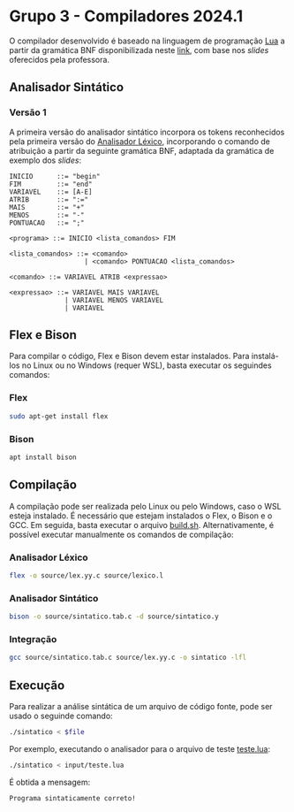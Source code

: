 # Grupo 3 - Compiladores 2024.1

O compilador desenvolvido é baseado na linguagem de programação [Lua](https://www.lua.org/manual/5.1/manual.html) a partir da gramática BNF disponibilizada neste [link](https://parrot.github.io/parrot-docs0/0.4.7/html/languages/lua/doc/lua51.bnf.html), com base nos *slides* oferecidos pela professora.

## Analisador Sintático

### Versão 1

A primeira versão do analisador sintático incorpora os tokens reconhecidos pela primeira versão do [Analisador Léxico](source/lexico.l), incorporando o comando de atribuição a partir da seguinte gramática BNF, adaptada da gramática de exemplo dos *slides*:

```bnf
INICIO      ::= "begin"
FIM         ::= "end"
VARIAVEL    ::= [A-E]
ATRIB       ::= ":="
MAIS        ::= "+"
MENOS       ::= "-"
PONTUACAO   ::= ";"

<programa> ::= INICIO <lista_comandos> FIM

<lista_comandos> ::= <comando>
                   | <comando> PONTUACAO <lista_comandos>

<comando> ::= VARIAVEL ATRIB <expressao>

<expressao> ::= VARIAVEL MAIS VARIAVEL
              | VARIAVEL MENOS VARIAVEL
              | VARIAVEL
```

## Flex e Bison

Para compilar o código, Flex e Bison devem estar instalados. Para instalá-los no Linux ou no Windows (requer WSL), basta executar os seguindes comandos:

### Flex

```bash
sudo apt-get install flex
```

### Bison

```bash
apt install bison
```

## Compilação

A compilação pode ser realizada pelo Linux ou pelo Windows, caso o WSL esteja instalado. É necessário que estejam instalados o Flex, o Bison e o GCC. Em seguida, basta executar o arquivo [build.sh](./build.sh). Alternativamente, é possível executar manualmente os comandos de compilação:

### Analisador Léxico

```bash
flex -o source/lex.yy.c source/lexico.l
```

### Analisador Sintático

```bash
bison -o source/sintatico.tab.c -d source/sintatico.y
```

### Integração

```bash
gcc source/sintatico.tab.c source/lex.yy.c -o sintatico -lfl
```

## Execução

Para realizar a análise sintática de um arquivo de código fonte, pode ser usado o seguinde comando:

```bash
./sintatico < $file
```

Por exemplo, executando o analisador para o arquivo de teste [teste.lua](/input/teste.lua):

```bash
./sintatico < input/teste.lua
```

É obtida a mensagem:

`Programa sintaticamente correto!`